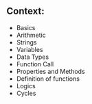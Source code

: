 ## Context:

* Basics
* Arithmetic
* Strings
* Variables
* Data Types
* Function Call
* Properties and Methods
* Definition of functions
* Logics
* Cycles
